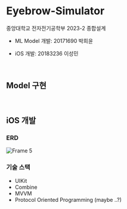 # Eyebrow-Simulator
중앙대학교 전자전기공학부 2023-2 종합설계

- ML Model 개발: 20171690 박희윤

- iOS 개발: 20183236 이성민

<br>

## Model 구현

<br>

## iOS 개발



### ERD
![Frame 5](https://github.com/seongmin221/Eyebrow-Simulator/assets/72431640/7e27703a-44e1-439a-a15d-0802755f0616)

### 기술 스택
- UIKit
- Combine
- MVVM
- Protocol Oriented Programming (maybe ..?)
